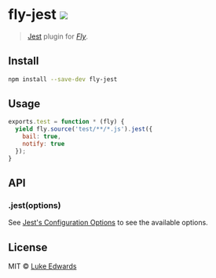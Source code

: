 # fly-jest [![][travis-badge]][travis-link]

> [Jest](https://facebook.github.io/jest/) plugin for _[Fly](https://github.com/flyjs/fly)_.

## Install

```sh
npm install --save-dev fly-jest
```

## Usage

```js
exports.test = function * (fly) {
  yield fly.source('test/**/*.js').jest({    
    bail: true,
    notify: true
  });
}
```

## API

### .jest(options)

See [Jest's Configuration Options](https://facebook.github.io/jest/docs/configuration.html#options) to see the available options.


## License

MIT © [Luke Edwards](https://lukeed.com)

[travis-link]:  https://travis-ci.org/lukeed/fly-jest
[travis-badge]: http://img.shields.io/travis/lukeed/fly-jest.svg?style=flat-square
